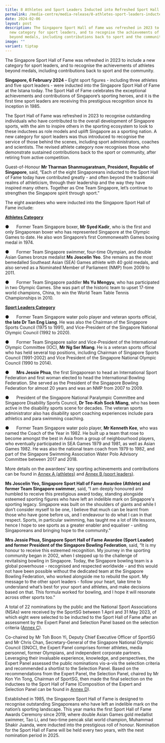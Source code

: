 ```yaml
---
title: 8 Athletes and Sport Leaders Inducted into Refreshed Sport Hall of Fame
permalink: /media-centre/media-release/8-athletes-sport-leaders-inducted-into-sport-hall-of-fame/
date: 2024-02-06
layout: post
description: The Singapore Sport Hall of Fame was refreshed in 2023 to include a
  new category for sport leaders, and to recognise the achievements of athletes
  beyond medals, including contributions back to sport and the community.
image: ""
variant: tiptap
---
```

<p>The Singapore Sport Hall of Fame was refreshed in 2023 to include a new
category for sport leaders, and to recognise the achievements of athletes
beyond medals, including contributions back to sport and the community.</p>
<p><strong>Singapore, 6 February 2024 </strong>– Eight sport figures - including
three athletes and five sport leaders - were inducted into the Singapore
Sport Hall of Fame at the Istana today. The Sport Hall of Fame celebrates
the exceptional achievements and contributions of Singapore’s sporting
heroes, and it is the first time sport leaders are receiving this prestigious
recognition since its inception in 1985.</p>
<p></p>
<p>The Sport Hall of Fame was refreshed in 2023 to recognise outstanding
individuals who have contributed to the overall development of Singapore
sports, with the aim to inspire others in the sporting ecosystem to look
to these inductees as role models and uplift Singapore as a sporting nation.
A new category for sport leaders was thus introduced to recognise the service
of those behind the scenes, including sport administrators, coaches and
scientists. The revised athlete category now recognises those who demonstrate
sustained contributions back to the sport or community, after retiring
from active competition.</p>
<p></p>
<p>Guest-of-Honour <strong>Mr Tharman Shanmugaratnam, President, Republic of Singapore</strong>,
said, “Each of the eight Singaporeans inducted to the Sport Hall of Fame
today have contributed greatly - and often beyond the traditional realms
of athleticism, through their leadership and the way they have inspired
many others. Together as One Team Singapore, let’s continue to strengthen
the Singapore spirit through sport.”</p>
<p></p>
<p>The eight awardees who were inducted into the Singapore Sport Hall of
Fame include:</p>
<p></p>
<p><strong><u>Athletes Category</u></strong>
</p>
<p>●&nbsp;&nbsp;&nbsp;&nbsp;&nbsp; Former Team Singapore boxer, <strong>Mr Syed Kadir</strong>,
who is the first and only Singaporean boxer who has represented Singapore
at the Olympic Games to date. He also won Singapore’s first Commonwealth
Games boxing medal in 1974.</p>
<p>●&nbsp;&nbsp;&nbsp;&nbsp;&nbsp; Former Team Singapore swimmer, four-time
Olympian, and double Asian Games bronze medalist <strong>Ms Joscelin Yeo</strong>.
She remains as the most bemedalled Southeast Asian (SEA) Games athlete
with 40 gold medals, and also served as a Nominated Member of Parliament
(NMP) from 2009 to 2011.</p>
<p>●&nbsp;&nbsp;&nbsp;&nbsp;&nbsp; Former Team Singapore paddler <strong>Ms Yu Mengyu</strong>,
who has participated in two Olympic Games. She was part of the historic
team to upset 17-time world champions, China, to win the World Team Table
Tennis Championships in 2010.</p>
<p></p>
<p><strong><u>Sport Leaders Category</u></strong>
</p>
<p>●&nbsp;&nbsp;&nbsp;&nbsp;&nbsp; Former Team Singapore water polo player
and veteran sports official, <strong>the late Dr Tan Eng Liang</strong>.
He was also the Chairman of the Singapore Sports Council (1975 to 1991),
and Vice-President of the Singapore National Olympic Council (1992 to 2020).</p>
<p>●&nbsp;&nbsp;&nbsp;&nbsp;&nbsp; Former Team Singapore sailor and Vice-President
of the International Olympic Committee (IOC), <strong>Mr Ng Ser Miang</strong>.
He is a veteran sports official who has held several top positions, including
Chairman of Singapore Sports Council (1991-2002) and Vice President of
the Singapore National Olympic Council (1990 to 2014).</p>
<p>●&nbsp;&nbsp;&nbsp;&nbsp;&nbsp; <strong>Mrs Jessie Phua</strong>, the first
Singaporean to head an International Sport Federation and first woman elected
to head the International Bowling Federation. She served as the President
of the Singapore Bowling Federation for almost 20 years and was an NMP
from 2007 to 2009.</p>
<p>●&nbsp;&nbsp;&nbsp;&nbsp;&nbsp; President of the Singapore National Paralympic
Committee and Singapore Disability Sports Council, <strong>Dr Teo-Koh Sock Miang</strong>,
who has been active in the disability sports scene for decades. The veteran
sports administrator also has disability sport coaching experiences include
para athletics and para swimming coaching.</p>
<p>●&nbsp;&nbsp;&nbsp;&nbsp;&nbsp; Former Team Singapore water polo player, <strong>Mr Kenneth Kee</strong>,
who was named the Coach of the Year in 1982. He built up a team that rose
to become amongst the best in Asia from a group of neighbourhood players,
who eventually participated in SEA Games 1979 and 1981, as well as Asian
Games 1982. He was also the national team coach from 1979 to 1982, and
part of the Singapore Swimming Association Water Polo Advisory Committee
between 2017 and 2018.</p>
<p></p>
<p>More details on the awardees’ key sporting achievements and contributions
can be found in <u>Annex A (athletes)</u> and <u>Annex B (sport leaders)</u>.</p>
<p><strong>Ms Joscelin Yeo, Singapore Sport Hall of Fame Awardee (Athlete) and former Team Singapore swimmer</strong>,
said, “I am deeply honoured and humbled to receive this prestigious award
today, standing alongside esteemed sporting figures who have left an indelible
mark on Singapore's sporting legacy. Singapore was built on the shoulders
of giants and while I don’t consider myself to be one, I believe that much
can be learnt from those who have gone before us, and I endeavour to do
what I can in that respect. Sports, in particular swimming, has taught
me a lot of life lessons, hence I hope to see sports as a greater enabler
and equaliser - uniting Singaporeans and bringing hope to the community.”</p>
<p></p>
<p><strong>Mrs Jessie Phua, Singapore Sport Hall of Fame Awardee (Sport Leader) and former President of the Singapore Bowling Federation</strong>,
said, “It is my honour to receive this esteemed recognition. My journey
in the sporting community began in 2002, when I stepped up to the challenge
of revitalising bowling in Singapore. Today, the Singapore bowling team
is a global powerhouse - recognised and respected worldwide - and this
would not have been possible without the dedicated team at the Singapore
Bowling Federation, who worked alongside me to rebuild the sport. My message
to the other sport leaders - follow your heart, take time to understand
what’s best for your sport and athletes, and make decisions based on that.
This formula worked for bowling, and I hope it will resonate across other
sports too."</p>
<p></p>
<p>A total of 22 nominations by the public and the National Sport Associations
(NSAs) were received by the SportSG between 1 April and 31 May 2023, of
which eight were selected to be inducted to the Sport Hall of Fame after
an assessment by the Expert Panel and Selection Panel based on the selection
criteria (<u>Annex C</u>).</p>
<p>Co-chaired by Mr Toh Boon Yi, Deputy Chief Executive Officer of SportSG
and Mr Chris Chan, Secretary-General of the Singapore National Olympic
Council (SNOC), the Expert Panel comprises former athletes, media personnel,
former Olympians, and independent corporate partners. Leveraging their
invaluable experience, knowledge, and perspectives, the Expert Panel assessed
the public nominations vis-a-vis the selection criteria and recommended
a shortlist to the Selection Panel. Based on the recommendations from the
Expert Panel, the Selection Panel, chaired by Mr Kon Yin Tong, Chairman
of SportSG, then made the final selection on the inductees to the Sport
Hall of Fame (Composition of the Expert and Selection Panel can be found
in <u>Annex D</u>).</p>
<p>Established in 1985, the Singapore Sport Hall of Fame is designed to recognise
outstanding Singaporeans who have left an indelible mark on the nation’s
sporting landscape. This year marks the first Sport Hall of Fame Awards
Ceremony since 2019, where double Asian Games gold medallist swimmer, Tao
Li, and two-time pencak silat world champion, Muhammad Shakir Juanda, were
inducted into the prestigious roll of honour. Nomination for the Sport
Hall of Fame will be held every two years, with the next nomination period
in 2025.</p>
<p></p>